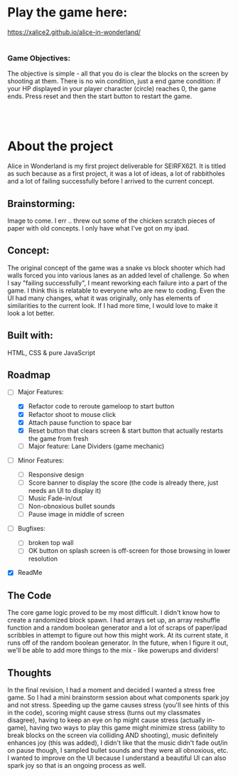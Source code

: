 # Play the game here:
https://xalice2.github.io/alice-in-wonderland/
 
<br />
<br />

### Game Objectives:
The objective is simple - all that you do is clear the blocks on the screen by shooting at them. There is no win condition, just a end game condition: if your HP displayed in your player character (circle) reaches 0, the game ends. Press reset and then the start button to restart the game.
<br />
<br />

 <!-- ABOUT THE GAME -->
# About the project
Alice in Wonderland is my first project deliverable for SEIRFX621. It is titled as such because as a first project, it was a lot of ideas, a lot of rabbitholes and a lot of failing successfully before I arrived to the current concept.


## Brainstorming:
Image to come. I err .. threw out some of the chicken scratch pieces of paper with old concepts. I only have what I've got on my ipad.



## Concept: 
The original concept of the game was a snake vs block shooter which had walls forced you into various lanes as an added level of challenge. So when I say "failing successfully", I meant reworking each failure into a part of the game. I think this is relatable to everyone who are new to coding. Even the UI had many changes, what it was originally, only has elements of similarities to the current look. If I had more time, I would love to make it look a lot better.


## Built with: 
HTML, CSS & pure JavaScript


## Roadmap
- [ ] Major Features: 
    - [x] Refactor code to reroute gameloop to start button
    - [x] Refactor shoot to mouse click
    - [x] Attach pause function to space bar 
    - [x] Reset button that clears screen & start button that actually restarts the game from fresh
    - [ ] Major feature: Lane Dividers (game mechanic)
- [ ] Minor Features:
    - [ ] Responsive design
    - [ ] Score banner to display the score (the code is already there, just needs an UI to display it)
    - [ ] Music Fade-in/out
    - [ ] Non-obnoxious bullet sounds
    - [ ] Pause image in middle of screen
- [ ] Bugfixes:
    - [ ] broken top wall
    - [ ] OK button on splash screen is off-screen for those browsing in lower resolution
- [x] ReadMe


## The Code
The core game logic proved to be my most difficult. I didn't know how to create a randomized block spawn. I had arrays set up, an array reshuffle function and a random boolean generator and a lot of scraps of paper/ipad scribbles in attempt to figure out how this might work. At its current state, it runs off of the random boolean generator. In the future, when I figure it out, we'll be able to add more things to the mix - like powerups and dividers!



## Thoughts
In the final revision, I had a moment and decided I wanted a stress free game. So I had a mini brainstorm session about what components spark joy and not stress. Speeding up the game causes stress (you'll see hints of this in the code), scoring might cause stress (turns out my classmates disagree), having to keep an eye on hp might cause stress (actually in-game), having two ways to play this game might minimize stress (ability to break blocks on the screen via colliding AND shooting), music definitely enhances joy (this was added), I didn't like that the music didn't fade out/in on pause though, I sampled bullet sounds and they were all obnoxious, etc. I wanted to improve on the UI because I understand a beautiful UI can also spark joy so that is an ongoing process as well. 




